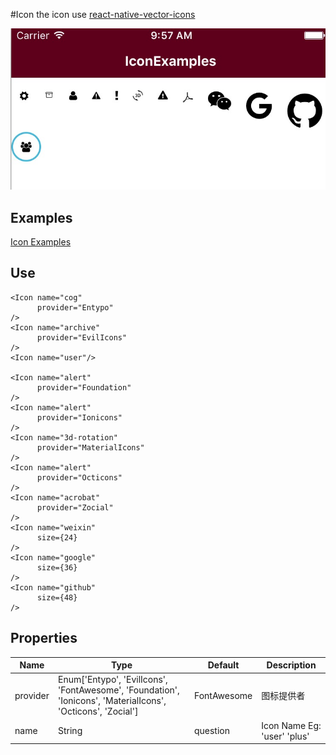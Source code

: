 #Icon
the icon use [react-native-vector-icons](https://github.com/oblador/react-native-vector-icons)

![Icon](icon.png)

## Examples
[Icon Examples](../Examples/src/components/IconExamples.js)

## Use

    <Icon name="cog"
          provider="Entypo"
    />
    <Icon name="archive"
          provider="EvilIcons"
    />
    <Icon name="user"/>

    <Icon name="alert"
          provider="Foundation"
    />
    <Icon name="alert"
          provider="Ionicons"
    />
    <Icon name="3d-rotation"
          provider="MaterialIcons"
    />
    <Icon name="alert"
          provider="Octicons"
    />
    <Icon name="acrobat"
          provider="Zocial"
    />
    <Icon name="weixin"
          size={24}
    />
    <Icon name="google"
          size={36}
    />
    <Icon name="github"
          size={48}
    />

## Properties

| Name           | Type     | Default  | Description   |
|----------------|----------|----------|---------------|
| provider | Enum['Entypo', 'EvilIcons', 'FontAwesome', 'Foundation', 'Ionicons', 'MaterialIcons', 'Octicons', 'Zocial'] | FontAwesome | 图标提供者 |
| name | String | question | Icon Name Eg: 'user' 'plus' |

